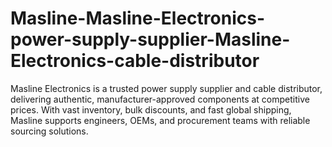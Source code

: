 # Masline-Masline-Electronics-power-supply-supplier-Masline-Electronics-cable-distributor
Masline Electronics is a trusted power supply supplier and cable distributor, delivering authentic, manufacturer-approved components at competitive prices. With vast inventory, bulk discounts, and fast global shipping, Masline supports engineers, OEMs, and procurement teams with reliable sourcing solutions.
